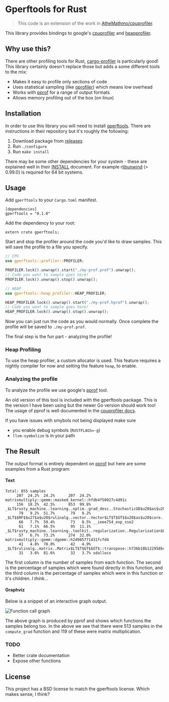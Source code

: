 # Gperftools for Rust

> This code is an extension of the work in [AtheMathmo/cpuprofiler](https://github.com/AtheMathmo/cpuprofiler).

This library provides bindings to google's [cpuprofiler](http://goog-perftools.sourceforge.net/doc/cpu_profiler.html) and [heapprofiler](http://goog-perftools.sourceforge.net/doc/heapprofile.html).

## Why use this?

There are other profiling tools for Rust, [cargo-profiler](https://github.com/pegasos1/cargo-profiler) is particularly good!
This library certainly doesn't replace those but adds a some different tools to the mix:

- Makes it easy to profile only sections of code
- Uses statistical sampling (like [oprofiler](http://oprofile.sourceforge.net/news/)) which means low overhead
- Works with [pprof](https://github.com/google/pprof) for a range of output formats
- Allows memory profiling out of the box (on linux)

## Installation

In order to use this library you will need to install [gperftools](https://github.com/gperftools/gperftools). There are instructions
in their repository but it's roughly the following:

1. Download package from [releases](https://github.com/gperftools/gperftools/releases)
2. Run `./configure`
3. Run `make install`

There may be some other dependencies for your system - these are explained well in their
[INSTALL](https://github.com/gperftools/gperftools/blob/master/INSTALL) document.
For example r[libunwind](http://download.savannah.gnu.org/releases/libunwind/) (> 0.99.0) is required for 64 bit systems.

## Usage

Add `gperftools` to your `Cargo.toml` manifest.

```
[dependencies]
gperftools = "0.1.0"
```

Add the dependency to your root:

```
extern crate gperftools;
```

Start and stop the profiler around the code you'd like to draw samples.
This will save the profile to a file you specify.

```rust
// CPU
use gperftools::profiler::PROFILER;

PROFILER.lock().unwrap().start("./my-prof.prof").unwrap();
// Code you want to sample goes here!
PROFILER.lock().unwrap().stop().unwrap();

// HEAP
use gperftools::heap_profiler::HEAP_PROFILER;

HEAP_PROFILER.lock().unwrap().start("./my-prof.hprof").unwrap();
// Code you want to sample goes here!
HEAP_PROFILER.lock().unwrap().stop().unwrap();

```

Now you can just run the code as you would normally. Once complete the profile will be saved to `./my-prof.prof`.

The final step is the fun part - analyzing the profile!

### Heap Profiling

To use the heap profiler, a custom allocator is used. This feature requires a nightly compiler for now and setting the feature `heap`, to enable.

### Analyzing the profile

To analyze the profile we use google's [pprof](https://github.com/google/pprof) tool.

An old version of this tool is included with the gperftools package. This is the version I have been using but the newer Go version should work too!
The usage of pprof is well documented in the [cpuprofiler docs](http://goog-perftools.sourceforge.net/doc/cpu_profiler.html).

If you have issues with smybols not being displayed make sure
- you enable debug symbols (`RUSTFLAGS=-g`)
- `llvm-symbolize` is in your path

## The Result

The output format is entirely dependent on [pprof](https://github.com/google/pprof) but here are some examples from a Rust program:

#### Text

```
Total: 855 samples
     207  24.2%  24.2%      207  24.2% matrixmultiply::gemm::masked_kernel::hfdb4f50027c4d91c
     156  18.2%  42.5%      853  99.8% _$LT$rusty_machine..learning..optim..grad_desc..StochasticGD$u20$as$u20$rusty_machine..learning..optim..OptimAlgorithm$LT$M$GT$$GT$::optimize::h2cefcdfbe42a4db8
      79   9.2%  51.7%       79   9.2% _$LT$$RF$$u27$a$u20$rulinalg..vector..Vector$LT$T$GT$$u20$as$u20$core..ops..Mul$LT$T$GT$$GT$::mul::h21ce4ecb4bbcb555
      66   7.7%  59.4%       73   8.5% __ieee754_exp_sse2
      61   7.1%  66.5%       95  11.1% _$LT$rusty_machine..learning..toolkit..regularization..Regularization$LT$T$GT$$GT$::l2_reg_grad::h4dff2e22567a587e
      57   6.7%  73.2%      274  32.0% matrixmultiply::gemm::dgemm::h2d985771431fcfd4
      41   4.8%  78.0%       42   4.9% _$LT$rulinalg..matrix..Matrix$LT$T$GT$$GT$::transpose::h736b18b122958bcd
      31   3.6%  81.6%       32   3.7% sdallocx
```

The first column is the number of samples from each function.
The second is the percentage of samples which were found directly in this function, and the third column is the
percentage of samples which were in this function or it's children. _I think..._

#### Graphviz

Below is a snippet of an interactive graph output.

![Function call graph](./images/pprof-gz.jpg)

The above graph is produced by pprof and shows which functions the samples belong too.
In the above we see that there were 513 samples in the `compute_grad` function and 119 of these were matrix multiplication.

### TODO

- Better crate documentation
- Expose other functions

## License

This project has a BSD license to match the gperftools license. Which makes sense, I think?
